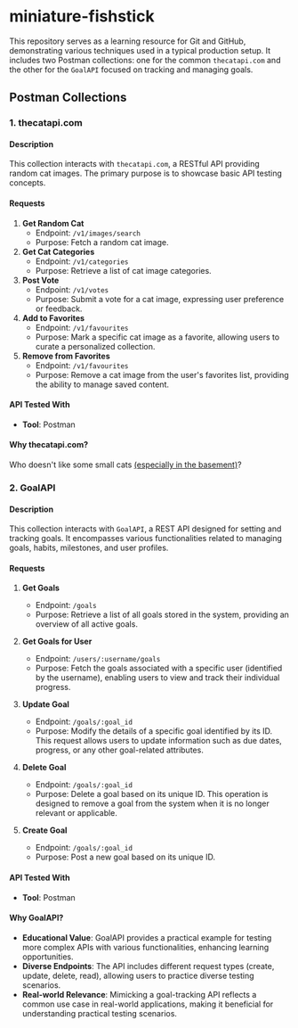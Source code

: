 # miniature-fishstick
This repository serves as a learning resource for Git and GitHub, demonstrating various techniques used in a typical production setup. It includes two Postman collections: one for the common `thecatapi.com` and the other for the `GoalAPI` focused on tracking and managing goals.

## Postman Collections

### 1. thecatapi.com

#### Description

This collection interacts with `thecatapi.com`, a RESTful API providing random cat images. The primary purpose is to showcase basic API testing concepts.

#### Requests

1. **Get Random Cat**    
    - Endpoint: `/v1/images/search`
    - Purpose: Fetch a random cat image.
2. **Get Cat Categories**
    - Endpoint: `/v1/categories`
    - Purpose: Retrieve a list of cat image categories.
3. **Post Vote**
    - Endpoint: `/v1/votes`
    - Purpose: Submit a vote for a cat image, expressing user preference or feedback.
4. **Add to Favorites**
    - Endpoint: `/v1/favourites`
    - Purpose: Mark a specific cat image as a favorite, allowing users to curate a personalized collection.
5. **Remove from Favorites**
    - Endpoint: `/v1/favourites`
    - Purpose: Remove a cat image from the user's favorites list, providing the ability to manage saved content.

#### API Tested With

- **Tool**: Postman
#### Why thecatapi.com?

Who doesn't like some small cats [(especially in the basement)](https://www.youtube.com/watch?v=DZqz69e06uQ)?

### 2. GoalAPI

#### Description

This collection interacts with `GoalAPI`, a REST API designed for setting and tracking goals. It encompasses various functionalities related to managing goals, habits, milestones, and user profiles.

#### Requests

1. **Get Goals**
    
    - Endpoint: `/goals`
    - Purpose: Retrieve a list of all goals stored in the system, providing an overview of all active goals.
2. **Get Goals for User**
    
    - Endpoint: `/users/:username/goals`
    - Purpose: Fetch the goals associated with a specific user (identified by the username), enabling users to view and track their individual progress.
3. **Update Goal**
    
    - Endpoint: `/goals/:goal_id`
    - Purpose: Modify the details of a specific goal identified by its ID. This request allows users to update information such as due dates, progress, or any other goal-related attributes.
4. **Delete Goal**
    
    - Endpoint: `/goals/:goal_id`
    - Purpose: Delete a goal based on its unique ID. This operation is designed to remove a goal from the system when it is no longer relevant or applicable.
5. **Create Goal**
    
    - Endpoint: `/goals/:goal_id`
    - Purpose: Post a new goal based on its unique ID.

#### API Tested With

- **Tool**: Postman

#### Why GoalAPI?

- **Educational Value**: GoalAPI provides a practical example for testing more complex APIs with various functionalities, enhancing learning opportunities.
- **Diverse Endpoints**: The API includes different request types (create, update, delete, read), allowing users to practice diverse testing scenarios.
- **Real-world Relevance**: Mimicking a goal-tracking API reflects a common use case in real-world applications, making it beneficial for understanding practical testing scenarios.
